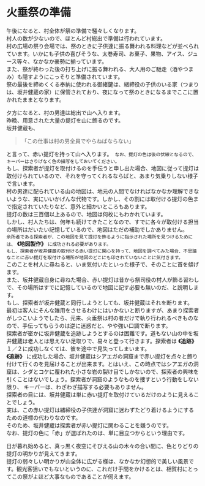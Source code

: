 # 火垂祭の準備  
  
午後になると、村全体が祭の準備で騒々しくなります。  
村人の数が少ないので、ほとんど村総出で準備は行われています。  
村の広場の祭り会場では、祭のときに子供達に振る舞われる料理などが並べられています。いかにも子供の喜びそうな、太巻寿司、お菓子、果物、アイス、ジュース等々、なかなか豪勢に揃っています。  
また、祭が終わった後の打ち上げに振る舞われる、大人用のご馳走（酒やつまみ）も隠すようにこっそりと準備されています。  
祭の最後を締めくくる奉納に使われる御緒鍵は、緒締役の子供のいる家（つまりは、坂井健蔵の家）に保管されており、夜になって祭のときになるまでここに置かれたままとなります。  
  
夕方になると、村の男達は総出で山へ入ります。  
昨晩、用意された大量の提灯を山に飾るのです。  
坂井健蔵も、

> 「この仕事は村の男全員でやらねばならない」

と言って、赤い提灯を持って山へ入ります。` なお、提灯の色は後の伏線となるので、キーパーはさりげなく色の描写をしておいてください。`  
もし、探索者が提灯を取付けるのを手伝うと申し出た場合、地図に従って提灯は取付けられているので、それを守ってくれるならばと、あまり気乗りしない様子で言います。  
村の男達に配られている山の地図は、地元の人間でなければなかなか理解できないような、実にいいかげんな代物です。しかし、その割には取付ける提灯の色まで指定されていたりなど、意外と細かいところもあります。  
提灯の数は三百個以上あるので、地図は何枚にもわかれています。  
しかし、村人たちは、何年も続けてきたことなので、すでに各々が取付ける担当の場所はだいたい記憶しているので、地図はただの補助でしかありません。  
`余所者である探索者が、この地図を見て提灯を飾るように指示された場所を見つけるためには、` **《地図製作》** `に成功される必要があります。`  
`もし、探索者が坂井健蔵の取付ける赤い提灯に関心を持って、地図を調べてみた場合、不思議なことに赤い提灯を取付ける場所が地図のどこにも印されていないことに気付きます。`  
このことを村人に尋ねると、いま気付いたといった様子で、そのことに首を傾げます。  
また、坂井健蔵自身に尋ねた場合、赤い提灯は昔から祭司役の村人が飾る習わしで、その場所はすでに記憶しているので地図に記す必要も無いのだ、と説明します。  
もし、探索者が坂井健蔵と同行しようとしても、坂井健蔵はそれを断ります。  
最初は客人にそんな雑用をさせるわけにはいかないと断りますが、あまり探索者がしつこいようでしたら、元来、火垂祭は村の者だけで執り行われるべきものなので、手伝ってもらうのは逆に迷惑だと、やや強い口調で断ります。  
探索者が密かに坂井健蔵を追跡しようとするのは困難です。道もない山の中を坂井健蔵は老人とは思えない足取りで、易々と登って行きます。探索者は **《追跡》**  １／２に成功しなくては、彼を途中で見失ってしまいます。  
 **《追跡》** に成功した場合、坂井健蔵はシアエガの洞窟まで赤い提灯を点々と飾り付けて行くのを見届けることが出来ます。とはいえ、この時点ではシアエガの洞窟は、シダとコケに覆われた小さな岩の裂け目でしかないので、探索者の興味を引くことはないでしょう。探索者が洞窟のようなものを捜すという行動をしない限り、 キーパーは、わざわざ描写する必要もありません。  
探索者の目には、坂井健蔵は単に赤い提灯を取付けているだけのように見えることでしょう。  
実は、この赤い提灯は緒締役の子供達が洞窟に迷わずたどり着けるようにするための道標の代わりなのです。  
そのため、坂井健蔵は探索者が赤い提灯に関わることを嫌うのです。  
なお、提灯の色に「赤」が選ばれたのは、単に目立つからという理由です。  
  
日が暮れ始めると、真っ黒く夜空にそびえる山の木々の合い間に、色とりどりの提灯の明かりが見えてきます。  
提灯の弱々しい明かりが山全体に広がる様は、なかなか幻想的で美しい風景です。観光客狙いでもないというのに、これだけ手間をかけるとは、相賀村にとってこの祭がよほど大事なものであることが伺えます。  
 
